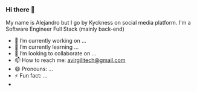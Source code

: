 ### Hi there 👋

My name is Alejandro but I go by Kyckness on social media platform. I'm a Software Engineer Full Stack (mainly back-end)


- 🔭 I’m currently working on ...
- 🌱 I’m currently learning ...
- 👯 I’m looking to collaborate on ...
- 📫 How to reach me: avirgilitech@gmail.com
- 😄 Pronouns: ...
- ⚡ Fun fact: ...
- 
<!--START_SECTION:waka-->

<!--END_SECTION:waka-->
